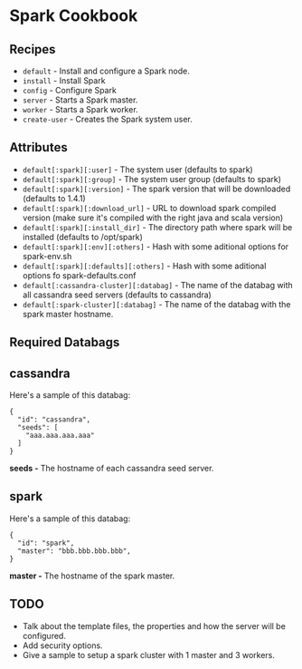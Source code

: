 # Spark Cookbook

## Recipes
* `default` - Install and configure a Spark node.
* `install` - Install Spark
* `config` - Configure Spark
* `server` - Starts a Spark master.
* `worker` - Starts a Spark worker.
* `create-user` - Creates the Spark system user.

## Attributes
* `default[:spark][:user]` - The system user (defaults to spark)
* `default[:spark][:group]` - The system user group (defaults to spark)
* `default[:spark][:version]` - The spark version that will be downloaded (defaults to 1.4.1)
* `default[:spark][:download_url]` - URL to download spark compiled version (make sure it's compiled with the right java and scala version)
* `default[:spark][:install_dir]` - The directory path where spark will be installed (defaults to /opt/spark)
* `default[:spark][:env][:others]` - Hash with some aditional options for spark-env.sh
* `default[:spark][:defaults][:others]` - Hash with some aditional options fo spark-defaults.conf
* `default[:cassandra-cluster][:databag]` - The name of the databag with all cassandra seed servers (defaults to cassandra)
* `default[:spark-cluster][:databag]` - The name of the databag with the spark master hostname.

## Required Databags
## cassandra
Here's a sample of this databag:

```
{
  "id": "cassandra",
  "seeds": [
    "aaa.aaa.aaa.aaa"
  ]
}
```

**seeds -** The hostname of each cassandra seed server.

## spark

Here's a sample of this databag:

```
{
  "id": "spark",
  "master": "bbb.bbb.bbb.bbb",
}
```

**master -** The hostname of the spark master.

## TODO
* Talk about the template files, the properties and how the server will be configured.
* Add security options.
* Give a sample to setup a spark cluster with 1 master and 3 workers.